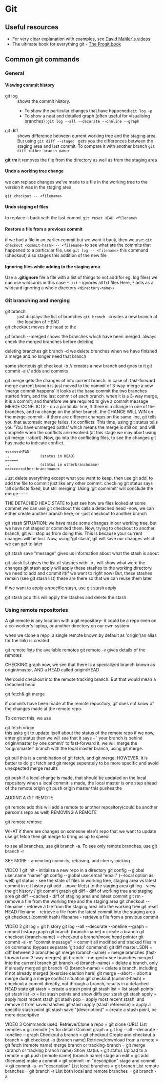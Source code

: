 # Git

## Useful resources

- For very clear explanation with examples, see [David Mahler's videos](https://www.youtube.com/watch?v=uR6G2v_WsRA)
- The ultimate book for everything git - [The Progit book](https://git-scm.com/book/en/v2)


## Common git commands
### General

#### Viewing commit history
<dl>
<dt>git log</dt>
<dd>
shows the commit history. 
<ul>
<li>To show the particular changes that have happened:<code>git log -p</code></li>
<li>To show a neat and detailed graph (often useful for visualising branches) :<code>git log --all --decorate --oneline --graph</code></li>
</dd>
 
<dt>git diff</dt> 
<dd>shows difference between current working tree and the staging area. But using <code>git diff --staged </code>
gets you the differences between the staging area and last commit. To compare it with another branch
	<code>git diff &ltother-branch-name&gt </code>
</dd>

**git rm <filename>**
	it removes the file from the directory as well as from the 		staging area


#### Undo a working tree change
 we can replace changes we've made to a file in the working tree to the version it was in the staging area
```	
git checkout -- <filename>
```
#### Undo staging of files
to replace it back with the last commit
`git reset HEAD <filename>`
#### Restore a file from a previous commit
if we had a file in an earlier commit but we want it back, then we use:
`git checkout <commit-hash> -- <filename>`
to see what are the commits that happened to a particular file, use
`git log -- <filename>`
this command (checkout) also stages this addition of the new file <filename>

#### Ignoring files while adding to the staging area
Use a **.gitignore** file
a file with a list of things to not add(for eg. log files)
we can use wildcards in this case
`*.txt` - ignores all txt files
Here, `*` acts as a wildcard
ignoring a whole directory
`<directory-name>/`
	
### Git branching and merging

<dt>git branch</dt>
<dd>just displays the list of branches
	<code>git branch <branch-name></code>
	creates a new branch at the location of HEAD
</dd>
git checkout <branch-name>
	moves the head to the <branch-name>

git branch --merged
	shows the branches which have been merged. always check the merged branches before deleting

deleting branches
	git branch -d <branch-name>
	we delete branches when we have finished a merge and no longer need that branch

some shortcuts
git checkout -b <new-branch name> // creates a new branch and goes to it
git commit -a // adds and commits


git merge <branch-name>
	gets the changes of <branch-name> into current branch. 
	in case of:
		fast-forward merge
			current branch is just moved to the commit of <branch-name>
		3-way-merge
			a new 'merge commit happens'
			it looks at the base commit the two branches started from, and the last commit of each branch.
			when it is a 3-way merge, it is a commit, and therefore we are required to give a commit message
			MERGE CONFLICTS
			- on a particular line, if there is a change in one of the branches, and no change on the other branch, the CHANGE WILL WIN on the merge-commit
			- if there are different changes on the same line, git tells you that automatic merge failes, fix conflicts. This time, using git status tells you 'You have unmerged paths' which means the merge is still on, and will complete when the conflicts are resolved.(at this stage we may abort using git merge --abort). 
	Now, go into the conflicting files, to see the changes git has made to indicate conflict.
```
<<<<<<<HEAD
..				(status in HEAD)
======
..				(status in otherbranchname)
>>>>>>><other-branchname>
```
Just delete everything except what you want to keep, then use git add, to add the file to commit just like any other commit.
checking git status says 'all conflicts fixed, but still merging'
Using 'git commmit' will conclude the merge-----

THE DETACHED HEAD STATE
	to just see how are files looked at some commet we can use 
		git checkout <SHA-1 HASH>
	this calls a detached head
	-now, we can either create another branch here, or
	-just checkout to another branch

git stash
	SITUATION: we have made some changes in our working tree, but we have not staged or commited them. Now, trying to checkout to another branch, git will stop us from doing this. This is because your current changes will be lost.
Now, using 'git stash', git will save our changes which we can get to later

git stash save "message"
	gives us information about what the stash is about


git stash list
	gives the list of stashes
	with -p , will show what were the changes
git stash apply
	will apply these stashes to the working directory. we need to add and commit it(if we want to right now)
But, these stashes remain 
(see git stash list)
these are there so that we can reuse them later

if we want to apply a specific stash, use 
	git stash apply <labelname>

git stash pop
	this will apply the stashes and delete the stash
	

### Using remote repositories

A git remote is	any location with a git repository- it could be a repo even on a co-worker's laptop, or another directory on our own system

when we clone a repo, a single remote known by default as 'origin'(an alias for the link) is created 

git remote
	lists the available remotes
		git remote -v
	gives details of the remotes

CHECKING graph now, we see that there is a specialized branch known as origin/master, AND a HEAD called origin/HEAD

We could checkout into the remote tracking branch. But that would mean a detached head

git fetch& git merge

if commits have been made at the remote repository, git does not know of the changes made at the remote repo.

To correct this, we use

git fetch origin	
	this asks git to update itself about the status of the remote repo
	if we now, enter 
		git status
	then we will see that it says - ' your branch is behind origin/master by one commit'
to fast-forward it, we will merge the 'origin/master' branch with the local master branch, 
using git merge.

git pull
	this is a combination of git fetch, and git merge. 
HOWEVER, it is better to do git fetch and git merge seperately to be more specific and avoid unexpected merge results

git push <remote> <branch-on-remote>
	if a local change is made, that should be updated on the local repository
	when a local commit is made, the local master is one step ahead of the remote origin
git push origin master
	this pushes the 

ADDING A GIT REMOTE

git remote add <remote-name> <remote-address>
	this will add a remote to another repository(could be another person's repo as well)
REMOVING A  REMOTE

git remote remove <remote-name>

WHAT if there are changes on someone else's repo that we want to update
use git fetch <remote-name>
then git merge to bring us up to speed.

to see all branches, use git branch -a.
To see only remote branches, use git branch -r

SEE MORE - amending commits, rebasing, and cherry-picking


VIDEO 1
git init - initialize a new repo in a directory
git config --global user.name "name"
git config --global user.email "email"
(--local option as well)
git status - see the state of files in working tree, staging area vs latest commit in git history
git add - move file(s) to the staging area
git log - view the git history / git commit graph
git diff - diff of working tree and staging area
git diff --cached - diff of staging area and latest commit
git rm - remove a file from the working tree and the staging area
git checkout -- filename - retrieve a file from the staging area into the working tree
git reset HEAD filename - retrieve a file from the latest commit into the staging area
git checkout (commit hash) filename - retrieve a file from a previous commit

VIDEO 2
git log =  git history
git log --all --decorate --oneline --graph = commit history graph
git branch (branch-name) = create a branch
git checkout (branch-name) = checkout a branch/move head pointer
git commit -a -m "commit message" = commit all modified and tracked files in on command (bypass separate 'git add' command)
git diff master..SDN = diff between 2 branches
git merge (branch-name) = merge branches (fast-forward and 3-way merges)
git branch --merged = see branches merged into the current branch
git branch -d (branch-name) = delete a branch, only if already merged
git branch -D (branch-name) = delete a branch, including if not already merged (exercise caution here)
git merge --abort = abort a merge during a merge conflict situation
git checkout (commit-hash) = checkout a commit directly, not through a branch, results in a detached HEAD state
git stash = create a stash point
git stash list = list stash points
git stash list -p = list stash points and show diffs per stash
git stash apply = apply most recent stash
git stash pop = apply most recent stash, and remove it from saved stashes
git stash apply (stash reference) = apply a specific stash point
git stash save "(description)" = create a stash point, be more descriptive


VIDEO 3
Commands used:
Retrieve/Clone a repo = git clone (URL)
List remotes = git remote (-v for detail)
Commit graph = git log --all --decorate --oneline --graph
Checkout a branch = git checkout
Create and checkout a branch = git checkout -b (branch name)
Retrieve/download from a remote = git fetch (remote name)
merge branch or tracking-branch = git merge (branch or tracking branch name)
Show status = git status
Upload to a remote = git push (remote name) (branch name)
stage an edit = git add (filename)
make a commit = git commit -m "description"
stage and commit = git commit -a -m "description"
List local branches = git branch
List remote branches = git branch -r
List both local and remote branches = git branch -a
